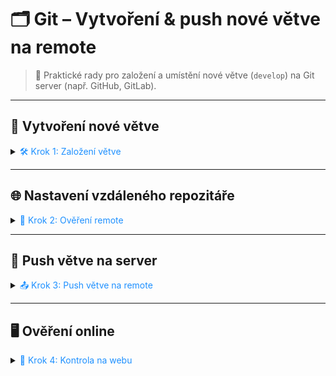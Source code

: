 ﻿# 🗂️ Git – Vytvoření & push nové větve na remote

> 🚀 Praktické rady pro založení a umístění nové větve (`develop`) na Git server (např. GitHub, GitLab).

---

## 🌱 Vytvoření nové větve

<details>
<summary><span style="color:#1E90FF;">🛠️ Krok 1: Založení větve</span></summary>

```bash
git checkout -b develop
```
- Vytvoří novou větev `develop` a přepne na ni.
</details>

---

## 🌐 Nastavení vzdáleného repozitáře

<details>
<summary><span style="color:#1E90FF;">🔗 Krok 2: Ověření remote</span></summary>

```bash
git remote -v
```
- Zobrazí nastavené vzdálené repozitáře.

> [!NOTE]  
> Pokud není remote nastaven, použij:  
> `git remote add origin <url>`
</details>

---

## 🚀 Push větve na server

<details>
<summary><span style="color:#1E90FF;">📤 Krok 3: Push větve na remote</span></summary>

```bash
git push -u origin develop
```
- Nahraje větev `develop` na server a nastaví ji jako sledovanou vůči `origin/develop`.

> [!NOTE]  
> Parametr `-u` zajistí automatické sledování větve.
</details>

---

## 🖥️ Ověření online

<details>
<summary><span style="color:#1E90FF;">🔎 Krok 4: Kontrola na webu</span></summary>

- Otevři webové rozhraní (GitHub, GitLab apod.) a ověř, že se větev objevila mezi vzdálenými větvemi.
</details>